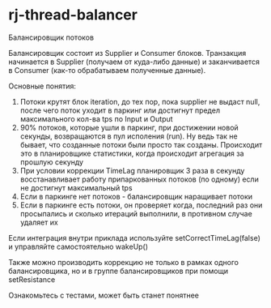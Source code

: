 # rj-thread-balancer
Балансировщик потоков

Балансировщик состоит из Supplier и Consumer блоков. 
Транзакция начинается в Supplier (получаем от куда-либо данные) и заканчивается в Consumer (как-то обрабатываем полученные данные).

Основные понятия:
1) Потоки крутят блок iteration, до тех пор, пока supplier не выдаст null, после чего поток уходит в паркинг или достигнут предел максимального кол-ва tps по Input и Output
2) 90% потоков, которые ушли в паркинг, при достижении новой секунды, возвращаются в пул исполения (run).
   Ну ведь так не бывает, что созданные потоки были просто так созданы.
   Происходит это в планировщике статистики, когда происходит агрегация за прошлую секунду
3) При условии коррекции TimeLag планировщик 3 раза в секунду восстанавливает работу припаркованных потоков (по одному) если не достигнут максимальный tps
4) Если в паркинге нет потоков - балансировщик наращивает потоки
5) Если в паркинге есть потоки, он проверяет когда, последний раз они просыпались и сколько итераций выполнили, в противном случае удаляет их

Если интеграция внутри приклада используйте setCorrectTimeLag(false) и управляйте самостоятельно wakeUp() 

Также можно производить коррекцию не только в рамках одного балансировщика, но и в группе балансировщиков при помощи setResistance

Ознакомьтесь с тестами, может быть станет понятнее